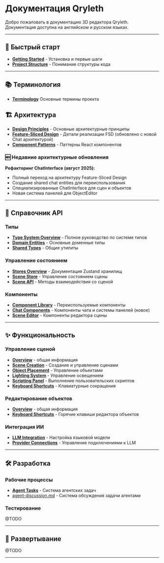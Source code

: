 # Документация Qryleth

Добро пожаловать в документацию 3D редактора Qryleth. Документация доступна на английском и русском языках.

---

## 🚀 Быстрый старт

- **[Getting Started](getting-started/README.md)** - Установка и первые шаги
- **[Project Structure](getting-started/project-structure.md)** - Понимание структуры кода

---

## 📚 Терминология

- **[Terminology](getting-started/terminology.md)** Основные термины проекта

## 🏗️ Архитектура

- **[Design Principles](architecture/design-principles.md)** - Основные архитектурные принципы
- **[Feature-Sliced Design](architecture/feature-sliced-design.md)** - Детали реализации FSD (обновлено с новой Chat архитектурой)
- **[Component Patterns](architecture/patterns/component-patterns.md)** - Паттерны React компонентов

### 🆕 Недавние архитектурные обновления

**Рефакторинг ChatInterface (август 2025):**
- Полный переход на архитектуру Feature-Sliced Design
- Создание shared chat entities для переиспользования
- Специализированные ChatInterface для сцен и объектов
- Новая система панелей для ObjectEditor

---

## 🔌 Справочник API

### Типы
- **[Type System Overview](api/types/README.md)** - Полное руководство по системе типов
- **[Domain Entities](api/types/entities.md)** - Основные доменные типы
- **[Shared Types](api/types/shared-types.md)** - Общие утилиты

### Управление состоянием
- **[Stores Overview](api/stores/README.md)** - Документация Zustand хранилищ
- **[Scene Store](api/stores/scene-store.md)** - Управление состоянием сцены
- **[Scene API](api/scene-api.md)** - Методы взаимодействия со сценой

### Компоненты
- **[Component Library](api/components/README.md)** - Переиспользуемые компоненты
- **[Chat Components](api/components/chat-components.md)** - Компоненты чата и системы панелей (новое)
- **[Scene Editor](api/components/scene-editor.md)** - Компоненты редактора сцены

---

## ✨ Функциональность

### Управление сценой
- **[Overview](features/scene-management/README.md)** - общая информация
- **[Scene Creation](features/scene-management/scene-creation.md)** - Создание и управление сценами
- **[Object Placement](features/scene-management/object-placement.md)** - Управление объектами
- **[Lighting System](features/scene-management/lighting-system.md)** - Управление освещением
- **[Scripting Panel](features/scene-management/scripting-panel.md)** - Выполнение пользовательских скриптов
- **[Keyboard Shortcuts](features/scene-management/keyboard-shortcuts.md)** - Клавиатурные сокращения

### Редактирование объектов
- **[Overview](features/object-editing/README.md)** - общая информация
- **[Keyboard Shortcuts](features/object-editing/keyboard-shortcuts.md)** - Горячие клавиши редактора объектов

### Интеграция ИИ
- **[LLM Integration](features/ai-integration/llm-integration.md)** - Настройка языковой модели
- **[Provider Connections](features/ai-integration/provider-connections.md)** - Управление подключениями к LLM

---

## 🛠️ Разработка

### Рабочие процессы
- **[Agent Tasks](development/workflows/agent-tasks.md)** - Система агентских задач
- [agent-discussion.md](development/workflows/agent-discussion.md) - Система обсуждения задачи агентами
### Тестирование
@TODO

---

## 🚢 Развертывание

@TODO

---


